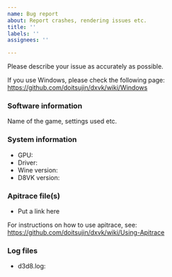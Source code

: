 ```yaml
---
name: Bug report
about: Report crashes, rendering issues etc.
title: ''
labels: ''
assignees: ''

---
```


Please describe your issue as accurately as possible.

If you use Windows, please check the following page: https://github.com/doitsujin/dxvk/wiki/Windows

### Software information
Name of the game, settings used etc.

### System information
- GPU:
- Driver:
- Wine version: 
- D8VK version: 

### Apitrace file(s)
- Put a link here

For instructions on how to use apitrace, see: https://github.com/doitsujin/dxvk/wiki/Using-Apitrace

### Log files
- d3d8.log:

